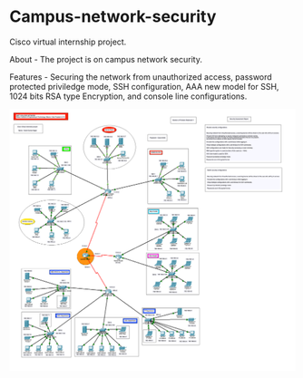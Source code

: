 # Campus-network-security
Cisco virtual internship project.

About - The project is on campus network security.

Features - Securing the network from unauthorized access, password protected priviledge mode, SSH configuration, AAA new model for SSH, 1024 bits RSA type Encryption, and console line configurations.

![image alt](https://github.com/dev-harsh-nagar/Campus-network-security/blob/65cd9d770c741756a885b8e51d1b8db8e0609dc7/Campus%20network%20cisco%20virtual%20internship%20project.png)
